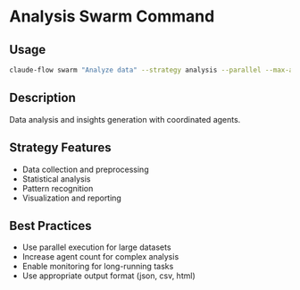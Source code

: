 # Analysis Swarm Command

## Usage
```bash
claude-flow swarm "Analyze data" --strategy analysis --parallel --max-agents 8
```

## Description
Data analysis and insights generation with coordinated agents.

## Strategy Features
- Data collection and preprocessing
- Statistical analysis
- Pattern recognition
- Visualization and reporting

## Best Practices
- Use parallel execution for large datasets
- Increase agent count for complex analysis
- Enable monitoring for long-running tasks
- Use appropriate output format (json, csv, html)
